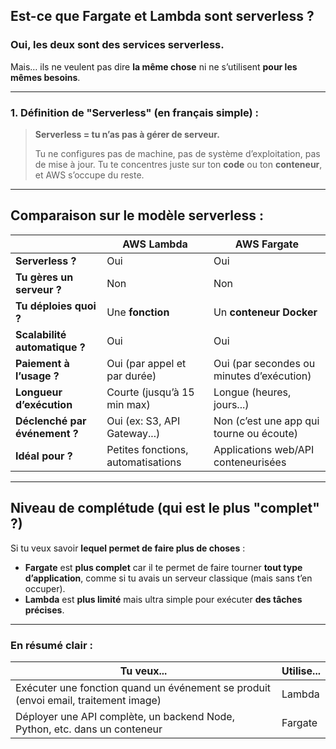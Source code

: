 
## Est-ce que **Fargate** et **Lambda** sont **serverless** ?

### Oui, **les deux sont des services serverless**.

Mais… ils ne veulent pas dire **la même chose** ni ne s’utilisent **pour les mêmes besoins**.

---

### 1. **Définition de "Serverless"** (en français simple) :

> **Serverless = tu n’as pas à gérer de serveur.**
>
> Tu ne configures pas de machine, pas de système d’exploitation, pas de mise à jour. Tu te concentres juste sur ton **code** ou ton **conteneur**, et AWS s’occupe du reste.

---

## Comparaison sur le modèle serverless :

|                        | **AWS Lambda**                      | **AWS Fargate**                     |
|------------------------|-------------------------------------|-------------------------------------|
| **Serverless ?**       | Oui                                 | Oui                                 |
| **Tu gères un serveur ?** | Non                                 | Non                                 |
| **Tu déploies quoi ?** | Une **fonction**                    | Un **conteneur Docker**             |
| **Scalabilité automatique ?** | Oui                             | Oui                                 |
| **Paiement à l’usage ?** | Oui (par appel et par durée)      | Oui (par secondes ou minutes d’exécution) |
| **Longueur d’exécution** | Courte (jusqu’à 15 min max)       | Longue (heures, jours...)           |
| **Déclenché par événement ?** | Oui (ex: S3, API Gateway...)     | Non (c’est une app qui tourne ou écoute)  |
| **Idéal pour ?**        | Petites fonctions, automatisations | Applications web/API conteneurisées |

---

## Niveau de **complétude** (qui est le plus "complet" ?)

Si tu veux savoir **lequel permet de faire plus de choses** :

- **Fargate** est **plus complet** car il te permet de faire tourner **tout type d’application**, comme si tu avais un serveur classique (mais sans t’en occuper).
- **Lambda** est **plus limité** mais ultra simple pour exécuter **des tâches précises**.

---

### En résumé clair :

| **Tu veux...**                                   | **Utilise...** |
|--------------------------------------------------|----------------|
| Exécuter une fonction quand un événement se produit (envoi email, traitement image) | Lambda         |
| Déployer une API complète, un backend Node, Python, etc. dans un conteneur | Fargate        |

